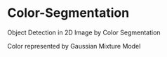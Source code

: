 # Color-Segmentation
Object Detection in 2D Image by Color Segmentation

Color represented by Gaussian Mixture Model
